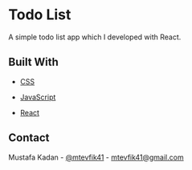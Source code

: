 # Todo List

A simple todo list app which I developed with React.

## Built With

- [CSS](https://en.wikipedia.org/wiki/CSS)

- [JavaScript](https://www.javascript.com/)

- [React](https://reactjs.org/)

<!-- LICENSE -->

## Contact

Mustafa Kadan - [@mtevfik41](https://twitter.com/mtevfik41) - mtevfik41@gmail.com
